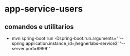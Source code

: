 # app-service-users 

## comandos e utilitarios

- mvn spring-boot:run -Dspring-boot.run.arguments="'--spring.application.instance_id=jhegnerlabs-service2' '--server.port=8999'"